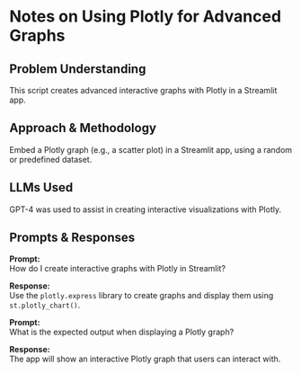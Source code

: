 # Notes on Using Plotly for Advanced Graphs

## Problem Understanding
This script creates advanced interactive graphs with Plotly in a Streamlit app.

## Approach & Methodology
Embed a Plotly graph (e.g., a scatter plot) in a Streamlit app, using a random or predefined dataset.

## LLMs Used
GPT-4 was used to assist in creating interactive visualizations with Plotly.

## Prompts & Responses
**Prompt:**  
How do I create interactive graphs with Plotly in Streamlit?

**Response:**  
Use the `plotly.express` library to create graphs and display them using `st.plotly_chart()`.

**Prompt:**  
What is the expected output when displaying a Plotly graph?

**Response:**  
The app will show an interactive Plotly graph that users can interact with.
